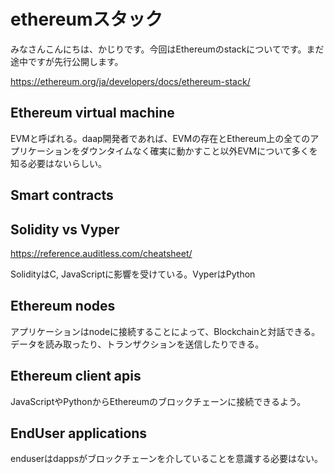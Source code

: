 # ethereumスタック

みなさんこんにちは、かじりです。今回はEthereumのstackについてです。まだ途中ですが先行公開します。

https://ethereum.org/ja/developers/docs/ethereum-stack/

## Ethereum virtual machine

EVMと呼ばれる。daap開発者であれば、EVMの存在とEthereum上の全てのアプリケーションをダウンタイムなく確実に動かすこと以外EVMについて多くを知る必要はないらしい。

## Smart contracts

## Solidity vs Vyper
https://reference.auditless.com/cheatsheet/

SolidityはC, JavaScriptに影響を受けている。VyperはPython

## Ethereum nodes

アプリケーションはnodeに接続することによって、Blockchainと対話できる。
データを読み取ったり、トランザクションを送信したりできる。

## Ethereum client apis

JavaScriptやPythonからEthereumのブロックチェーンに接続できるよう。

## EndUser applications

enduserはdappsがブロックチェーンを介していることを意識する必要はない。

